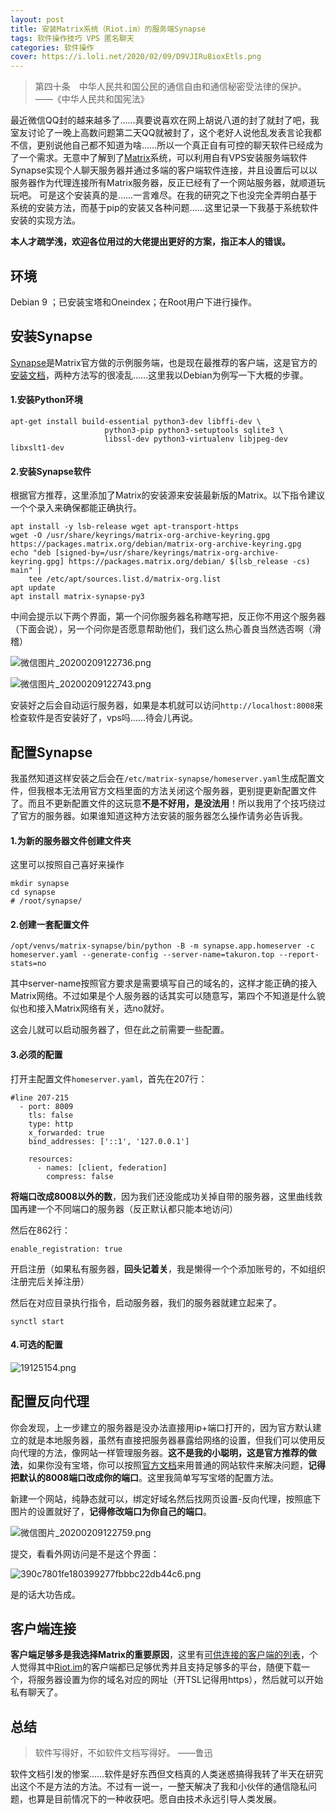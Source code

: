 ```yaml
---
layout: post
title: 安装Matrix系统（Riot.im）的服务端Synapse
tags: 软件操作技巧 VPS 匿名聊天
categories: 软件操作
cover: https://i.loli.net/2020/02/09/D9VJIRu8ioxEtls.png
---
```



> 第四十条　中华人民共和国公民的通信自由和通信秘密受法律的保护。
>——《中华人民共和国宪法》

最近微信QQ封的越来越多了……真要说喜欢在网上胡说八道的封了就封了吧，我室友讨论了一晚上高数问题第二天QQ就被封了，这个老好人说他乱发表言论我都不信，更别说他自己都不知道为啥……所以一个真正自有可控的聊天软件已经成为了一个需求。无意中了解到了[Matrix](https://takuron.top/go?url=https://matrix.org/)系统，可以利用自有VPS安装服务端软件Synapse实现个人聊天服务器并通过多端的客户端软件连接，并且设置后可以以服务器作为代理连接所有Matrix服务器，反正已经有了一个网站服务器，就顺道玩玩吧。
可是这个安装真的是……一言难尽。在我的研究之下也没完全弄明白基于系统的安装方法，而基于pip的安装又各种问题……这里记录一下我基于系统软件安装的实现方法。

**本人才疏学浅，欢迎各位用过的大佬提出更好的方案，指正本人的错误。**

## 环境

Debian 9 ；已安装宝塔和Oneindex；在Root用户下进行操作。


## 安装Synapse

[Synapse](https://takuron.top/go?url=https://github.com/matrix-org/synapse/)是Matrix官方做的示例服务端，也是现在最推荐的客户端，这是官方的[安装文档](https://takuron.top/go?url=https://github.com/matrix-org/synapse/blob/master/INSTALL.md)，两种方法写的很凌乱……这里我以Debian为例写一下大概的步骤。

#### 1.安装Python环境

````
apt-get install build-essential python3-dev libffi-dev \
                     python3-pip python3-setuptools sqlite3 \
                     libssl-dev python3-virtualenv libjpeg-dev libxslt1-dev
````

#### 2.安装Synapse软件

根据官方推荐，这里添加了Matrix的安装源来安装最新版的Matrix。以下指令建议一个个录入来确保都能正确执行。

````
apt install -y lsb-release wget apt-transport-https
wget -O /usr/share/keyrings/matrix-org-archive-keyring.gpg https://packages.matrix.org/debian/matrix-org-archive-keyring.gpg
echo "deb [signed-by=/usr/share/keyrings/matrix-org-archive-keyring.gpg] https://packages.matrix.org/debian/ $(lsb_release -cs) main" |
    tee /etc/apt/sources.list.d/matrix-org.list
apt update
apt install matrix-synapse-py3
````

中间会提示以下两个界面，第一个问你服务器名称瞎写把，反正你不用这个服务器（下面会说），另一个问你是否愿意帮助他们，我们这么热心善良当然选否啊（滑稽）

![微信图片_20200209122736.png](https://i.loli.net/2020/02/09/95m7fPjerTa8Xis.png)

![微信图片_20200209122743.png](https://i.loli.net/2020/02/09/5k9nhGRHMVAyz8o.png)

安装好之后会自动运行服务器，如果是本机就可以访问`http://localhost:8008`来检查软件是否安装好了，vps吗……待会儿再说。

## 配置Synapse

我虽然知道这样安装之后会在`/etc/matrix-synapse/homeserver.yaml`生成配置文件，但我根本无法用官方文档里面的方法关闭这个服务器，更别提更新配置文件了。而且不更新配置文件的这玩意**不是不好用，是没法用**！所以我用了个技巧绕过了官方的服务器。如果谁知道这种方法安装的服务器怎么操作请务必告诉我。

#### 1.为新的服务器文件创建文件夹

这里可以按照自己喜好来操作

````
mkdir synapse
cd synapse
# /root/synapse/
````

#### 2.创建一套配置文件

````
/opt/venvs/matrix-synapse/bin/python -B -m synapse.app.homeserver -c homeserver.yaml --generate-config --server-name=takuron.top --report-stats=no
````

其中server-name按照官方要求是需要填写自己的域名的，这样才能正确的接入Matrix网络。不过如果是个人服务器的话其实可以随意写，第四个不知道是什么貌似也和接入Matrix网络有关，选no就好。

这会儿就可以启动服务器了，但在此之前需要一些配置。


#### 3.必须的配置

打开主配置文件`homeserver.yaml`，首先在207行：

````
#line 207-215
  - port: 8009
    tls: false
    type: http
    x_forwarded: true
    bind_addresses: ['::1', '127.0.0.1']

    resources:
      - names: [client, federation]
        compress: false
````

**将端口改成8008以外的数**，因为我们还没能成功关掉自带的服务器，这里曲线救国再建一个不同端口的服务器（反正默认都只能本地访问）

然后在862行：

````
enable_registration: true
````

开启注册（如果私有服务器，**回头记着关**，我是懒得一个个添加账号的，不如组织注册完后关掉注册）

然后在对应目录执行指令，启动服务器，我们的服务器就建立起来了。

````
synctl start
````

#### 4.可选的配置

![19125154.png](https://i.loli.net/2020/02/09/6xgOVHXv7aZIiw2.jpg)

## 配置反向代理

你会发现，上一步建立的服务器是没办法直接用ip+端口打开的，因为官方默认建立的就是本地服务器，虽然有直接把服务器暴露给网络的设置，但我们可以使用反向代理的方法，像网站一样管理服务器。**这不是我的小聪明，这是官方推荐的做法**，如果你没有宝塔，你可以按照[官方文档](https://takuron.top/go?url=https://github.com/matrix-org/synapse/blob/master/docs/reverse_proxy.md)来用普通的网站软件来解决问题，**记得把默认的8008端口改成你的端口**。这里我简单写写宝塔的配置方法。

新建一个网站，纯静态就可以，绑定好域名然后找网页设置-反向代理，按照底下图片的设置就好了，**记得修改端口为你自己的端口**。


![微信图片_20200209122759.png](https://i.loli.net/2020/02/09/rQy6hfd4KsTPIWp.png)

提交，看看外网访问是不是这个界面：

![390c7801fe180399277fbbbc22db44c6.png](https://i.loli.net/2020/02/09/KhWSLTrwGBlvMPd.png)

是的话大功告成。

## 客户端连接

**客户端足够多是我选择Matrix的重要原因**，这里有[可供连接的客户端的列表](https://takuron.top/go?url=https://matrix.org/clients/)，个人觉得其中[Riot.im](https://takuron.top/go?url=https://about.riot.im/)的客户端都已足够优秀并且支持足够多的平台，随便下载一个，将服务器设置为你的域名对应的网址（开TSL记得用https），然后就可以开始私有聊天了。

## 总结

>软件写得好，不如软件文档写得好。
>——鲁迅

软件文档引发的惨案……软件是好东西但文档真的人类迷惑搞得我转了半天在研究出这个不是方法的方法。不过有一说一，一整天解决了我和小伙伴的通信隐私问题，也算是目前情况下的一种收获吧。愿自由技术永远引导人类发展。
